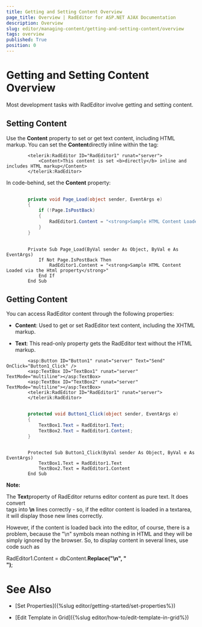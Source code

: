 ```yaml
---
title: Getting and Setting Content Overview
page_title: Overview | RadEditor for ASP.NET AJAX Documentation
description: Overview
slug: editor/managing-content/getting-and-setting-content/overview
tags: overview
published: True
position: 0
---
```


# Getting and Setting Content Overview



Most development tasks with RadEditor involve getting and setting content.

## Setting Content

Use the **Content** property to set or get text content, including HTML markup. You can set the **Content**directly inline within the **<Content>** tag:

````ASPNET
	    <telerik:RadEditor ID="RadEditor1" runat="server">
	        <Content>This content is set <b>directly</b> inline and includes HTML markup</Content>
	    </telerik:RadEditor>
````



In code-behind, set the **Content** property:



````C#
	
	    private void Page_Load(object sender, EventArgs e)
	    {
	        if (!Page.IsPostBack)
	        {
	            RadEditor1.Content = "<strong>Sample HTML Content Loaded via the Html property</strong>";
	        }
	    } 
	
````
````VB
	    Private Sub Page_Load(ByVal sender As Object, ByVal e As EventArgs)
	        If Not Page.IsPostBack Then
	            RadEditor1.Content = "<strong>Sample HTML Content Loaded via the Html property</strong>"
	        End If
	    End Sub
````


## Getting Content

You can access RadEditor content through the following properties:

* **Content**: Used to get or set RadEditor text content, including the XHTML markup.

* **Text**: This read-only property gets the RadEditor text without the HTML markup.

````ASPNET
	    <asp:Button ID="Button1" runat="server" Text="Send" OnClick="Button1_Click" />
	    <asp:TextBox ID="TextBox1" runat="server" TextMode="multiline"></asp:TextBox>
	    <asp:TextBox ID="TextBox2" runat="server" TextMode="multiline"></asp:TextBox>
	    <telerik:RadEditor ID="RadEditor1" runat="server">
	    </telerik:RadEditor>
````





````C#
	
	    protected void Button1_Click(object sender, EventArgs e)
	    {
	        TextBox1.Text = RadEditor1.Text;
	        TextBox2.Text = RadEditor1.Content;
	    } 
	
````
````VB
	    Protected Sub Button1_Click(ByVal sender As Object, ByVal e As EventArgs)
	        TextBox1.Text = RadEditor1.Text
	        TextBox2.Text = RadEditor1.Content
	    End Sub
````




**Note:**

The **Text**property of RadEditor returns editor content as pure text. It does convert **<BR/>** tags into **\n** lines correctly - so, if the editor content is loaded in a textarea, it will display those new lines correctly.

However, if the content is loaded back into the editor, of course, there is a problem, because the "\n" symbols mean nothing in HTML and they will be simply ignored by the browser. So, to display content in several lines, use code such as

RadEditor1.Content = dbContent.**Replace("\n", "<br/>")**;

# See Also

 * [Set Properties]({%slug editor/getting-started/set-properties%})

 * [Edit Template in Grid]({%slug editor/how-to/edit-template-in-grid%})
